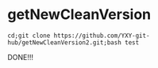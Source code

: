 # getNewCleanVersion
```
cd;git clone https://github.com/YXY-git-hub/getNewCleanVersion2.git;bash test
```
DONE!!!
